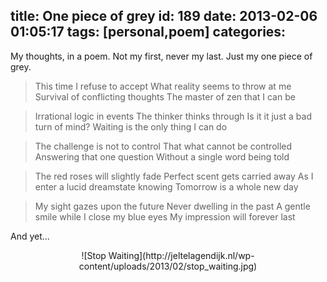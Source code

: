 title: One piece of grey
id: 189
date: 2013-02-06 01:05:17
tags: [personal,poem]
categories:
---
My thoughts, in a poem. Not my first, never my last. Just my one piece of grey.
> This time I refuse to accept
> What reality seems to throw at me
> Survival of conflicting thoughts
> The master of zen that I can be

> Irrational logic in events
> The thinker thinks through
> Is it it just a bad turn of mind?
> Waiting is the only thing I can do

> The challenge is not to control
> That what cannot be controlled
> Answering that one question
> Without a single word being told

> The red roses will slightly fade
> Perfect scent gets carried away
> As I enter a lucid dreamstate knowing
> Tomorrow is a whole new day

> My sight gazes upon the future
> Never dwelling in the past
> A gentle smile while I close my blue eyes
> My impression will forever last

And yet...
<center>![Stop Waiting](http://jeltelagendijk.nl/wp-content/uploads/2013/02/stop_waiting.jpg)</center>